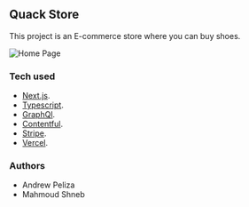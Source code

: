 ## Quack Store

This project is an E-commerce store where you can buy shoes.

![Home Page](https://store-nextjs-1xw6ofye4-elandy.vercel.app/assets/images/demo.png)

### Tech used
- [Next.js](https://nextjs.org/).
- [Typescript](https://www.typescriptlang.org/).
- [GraphQl](https://graphql.org/).
- [Contentful](https://www.contentful.com/).
- [Stripe](https://stripe.com/).
- [Vercel](https://vercel.com/).


### Authors
- Andrew Peliza
- Mahmoud Shneb
